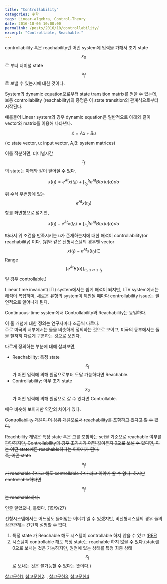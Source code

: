 ```yaml
---
title: "Controllability"
categories: 수학
tags: Linear-algebra, Control-Theory
date: 2016-10-05 10:00:00
permalink: /posts/2016/10/controllability/
excerpt: "Controllable, Reachable."
---
```


controllability 혹은 reachability란 어떤 system에 입력을 가해서 초기 state $$x_0$$로 부터 터미널 state $$x_f$$ 로 보낼 수 있는지에 대한 것이다.  

System의 dynamic equation으로부터 state transition matrix를 얻을 수 있는데, 보통 controllability (reachability)의 증명은 이 state transition의 관계식으로부터 시작된다.

예를들어 Linear system의 경우 dynamic equation은 일반적으로 아래와 같이 vector와 matrix를 이용해 나타낸다.
 
$$
\dot{x}=Ax+Bu
$$

(x: state vector, u: input vector, A,B: system matrices)

이를 적분하면, 터미널시간 $$t_f$$의 state는 아래와 같이 얻어질 수 있다.

$$
x(t_f)=e^{At}x(t_0)+\int_{t_0}^{t_f}{e^{At}B(\alpha)u(\alpha)}d\alpha
$$

위 수식 우변항에 있는 $$e^{At}x(t_0)$$ 항를 좌변항으로 넘기면,

$$
x(t_f)-e^{At}x(t_0)=\int_{t_0}^{t_f}{e^{At}B(\alpha)u(\alpha)}d\alpha
$$

따라서 위 조건을 만족시키는 u가 존재하는지에 대한 해석이 controllability(or reachability) 이다. (위와 같은 선형시스템의 경우엔 vector $$x(t_f)-e^{At}x(t_0)\in$$ Range $$\{e^{At}B(\alpha)\}_{t_0\le\alpha\le t_f}$$ 일 경우 controllable.)

Linear time invariant(LTI) system에서는 쉽게 해석이 되지만, LTV system에서는 해석이 복잡하며, 새로운 유형의 system이 제안될 때마다 controllability issue는 필연적으로 일어나게 된다.

Continuous-time system에서 Controllability와 Reachability는 동일하다.

이 둘 개념에 대한 정의는  연구자마다 조금씩 다르다.  
주로 미국의 서부에서는 둘을 비슷하게 정의하는 것으로 보이고, 미국의 동부에서는 둘을 철저히 다르게 구분하는 것으로 보인다.

다르게 정의하는 부분에 대해 살펴보면,

* Reachability: 특정 state $$x_f$$가 어떤 입력에 의해 원점으로부터 도달 가능하다면 Reachable.
* Controllability: 아무 초기 state $$x_0$$가 어떤 입력에 의해 원점으로 갈 수 있다면 Controllable.

매우 비슷해 보이지만 약간의 차이가 있다.  

~~Controllability 개념이 더 상위 개념으로서 reachability를 포함하고 있다고 할 수 있다.~~

~~Reachbility 개념은 특정 state 혹은 그를 포함하는 set을 기준으로 reachable 여부를 판단하지만, Controllability의 경우 초기치가 어떤 값이든지 0으로 보낼 수 있다면, 이는 어떤 state에든 reachable하다는 이야기가 된다.   
즉, 어떤 state $$x_f$$가 reachable 하다고 해도 controllable 하다 라고 이야기 할 수 없다. 하지만 controllable하다면 $$x_f$$는 reachable하다.~~

인줄 알았으나, 틀렸다. (19/9/27)

선형시스템에서는 어느정도 들어맞는 이야기 일 수 있겠지만, 비선형시스템의 경우 둘의 상관관계는 간단히 설명할 수 없다.
1) 특정 state 가 Reachable 해도 시스템이 controllable 하지 않을 수 있고 ([REF](https://ieeexplore.ieee.org/document/7589081))
2) 시스템이 controllable 해도 특정 state는 reachable 하지 않을 수 있다.(state를 0으로 보내는 것은 가능하지만, 원점에 있는 상태를 특정 최종 상태 $$x_f$$ 로 보내는 것은 불가능할 수 있다는 뜻이다.)

[참고문헌1](https://ocw.mit.edu/courses/electrical-engineering-and-computer-science/6-241j-dynamic-systems-and-control-spring-2011/lecture-notes/MIT6_241JS11_lec20.pdf), [참고문헌2](http://www.cds.caltech.edu/~murray/courses/cds101/fa04/caltech/am04_ch5-24oct04.pdf). , [참고문헌3](https://see.stanford.edu/materials/lsoeldsee263/18-contr.pdf), [참고문헌4](http://sigpromu.org/steve/research/Systems_Theory.pdf)
